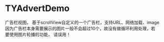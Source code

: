# TYAdvertDemo
广告栏视图， 基于scrollView自定义的一个广告栏，支持URL、网络加载、image  因为广告栏本身需要展示的图片一般不会超过10个，故没有做循环利用处理，若要使用图片轮播的功能， 请误用！
